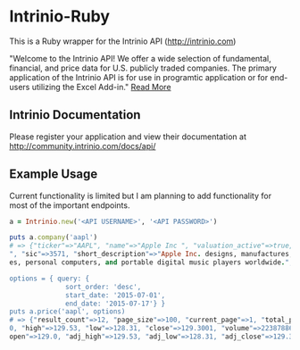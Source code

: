 # Intrinio-Ruby
This is a Ruby wrapper for the Intrinio API (http://intrinio.com)

"Welcome to the Intrinio API! We offer a wide selection of fundamental, financial, and price data for U.S. publicly traded companies. The primary application of the Intrinio API is for use in programtic application or for end-users utilizing the Excel Add-in."
[Read More](http://community.intrinio.com/docs/api/)

## Intrinio Documentation
Please register your application and view their documentation at http://community.intrinio.com/docs/api/

## Example Usage
Current functionality is limited but I am planning to add functionality for most of the important endpoints.
```ruby
a = Intrinio.new('<API USERNAME>', '<API PASSWORD>')

puts a.company('aapl')
# => {"ticker"=>"AAPL", "name"=>"Apple Inc ", "valuation_active"=>true, "legal_name"=>"Apple Inc.", "stock_exchange"=>"NASDAQ
", "sic"=>3571, "short_description"=>"Apple Inc. designs, manufactures, and markets mobile communication and media devic
es, personal computers, and portable digital music players worldwide.",...}

options = { query: {
              sort_order: 'desc', 
              start_date: '2015-07-01', 
              end_date: '2015-07-17'} }
puts a.price('aapl', options)
# => {"result_count"=>12, "page_size"=>100, "current_page"=>1, "total_pages"=>1, "data"=>[{"date"=>"2015-07-17", "open"=>129.
0, "high"=>129.53, "low"=>128.31, "close"=>129.3001, "volume"=>22387886.0, "ex_dividend"=>0.0, "split_ratio"=>1.0, "adj_
open"=>129.0, "adj_high"=>129.53, "adj_low"=>128.31, "adj_close"=>129.3001, "adj_volume"=>22387886.0},...}
```